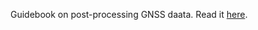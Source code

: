 Guidebook on post-processing GNSS daata. Read it [here](https://thiagosfsilva.quarto.pub/gnss_ppk_tutorials/).
